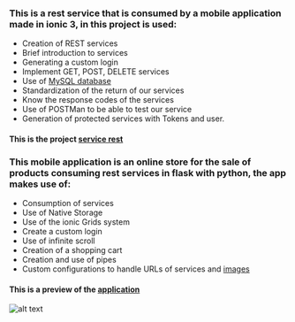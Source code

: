 ### This is a rest service that is consumed by a mobile application made in ionic 3, in this project is used:
 - Creation of REST services
 - Brief introduction to services
 - Generating a custom login
 - Implement GET, POST, DELETE services
 - Use of [MySQL database]
 - Standardization of the return of our services
 - Know the response codes of the services
 - Use of POSTMan to be able to test our service
 - Generation of protected services with Tokens and user.

#### This is the project [service rest]

### This mobile application is an online store for the sale of products consuming rest services in flask with python, the app makes use of:
 - Consumption of services
 - Use of Native Storage
 - Use of the ionic Grids system
 - Create a custom login
 - Use of infinite scroll
 - Creation of a shopping cart
 - Creation and use of pipes
 - Custom configurations to handle URLs of services and [images]
 
#### This is a preview of the [application]
![alt text](https://github.com/gabrieljf217/APP-Tienda_ionic3/blob/master/src/assets/imgs/compra.gif)
 
[application]: <https://github.com/gabrieljf217/APP-Tienda_ionic3>
[images]: <https://github.com/darubiano/RestFlask_app_Ionic3/tree/master/productos>
[service rest]: <https://github.com/darubiano/RestFlask_app_Ionic3>
[MySQL database]: <https://github.com/darubiano/RestFlask_app_Ionic3/tree/master/db>
